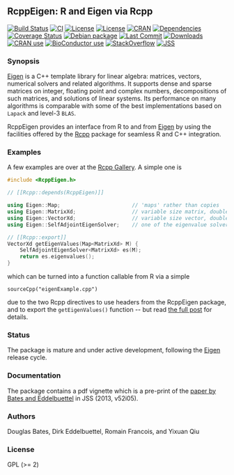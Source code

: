 ## RcppEigen: R and Eigen via Rcpp

[![Build Status](https://travis-ci.org/RcppCore/RcppEigen.svg)](https://travis-ci.org/RcppCore/RcppEigen)
[![CI](https://github.com/RcppCore/RcppEigen/workflows/ci/badge.svg)](https://github.com/RcppCore/RcppEigen/actions?query=workflow%3Aci)
[![License](https://img.shields.io/badge/license-GPL%20%28%3E=%202%29-brightgreen.svg?style=flat)](https://www.gnu.org/licenses/gpl-2.0.html)
[![License](https://img.shields.io/badge/license-MPL2-brightgreen.svg?style=flat)](https://www.mozilla.org/MPL/2.0/)
[![CRAN](https://www.r-pkg.org/badges/version/RcppEigen)](https://cran.r-project.org/package=RcppEigen)
[![Dependencies](https://tinyverse.netlify.com/badge/RcppEigen)](https://cran.r-project.org/package=RcppEigen)
[![Coverage Status](https://codecov.io/gh/RcppCore/RcppEigen/graph/badge.svg)](https://codecov.io/github/RcppCore/RcppEigen?branch=master)
[![Debian package](https://img.shields.io/debian/v/r-cran-rcppeigen/sid?color=brightgreen)](https://packages.debian.org/sid/r-cran-rcppeigen)
[![Last Commit](https://img.shields.io/github/last-commit/RcppCore/RcppEigen)](https://github.com/RcppCore/RcppEigen)
[![Downloads](https://cranlogs.r-pkg.org/badges/RcppEigen?color=brightgreen)](https://www.r-pkg.org:443/pkg/RcppEigen)
[![CRAN use](https://jangorecki.gitlab.io/rdeps/RcppEigen/CRAN_usage.svg?sanitize=true)](https://cran.r-project.org/package=RcppEigen)
[![BioConductor use](https://jangorecki.gitlab.io/rdeps/RcppEigen/BioC_usage.svg?sanitize=true)](https://cran.r-project.org/package=RcppEigen)
[![StackOverflow](https://img.shields.io/badge/stackoverflow-rcpp-orange.svg)](https://stackoverflow.com/questions/tagged/rcpp)
[![JSS](https://img.shields.io/badge/JSS-10.18637%2Fjss.v052.i05-brightgreen)](https://dx.doi.org/10.18637/jss.v052.i05)


### Synopsis

[Eigen](http://eigen.tuxfamily.org/index.php?title=Main_Page) is a C++ template library for linear algebra:
matrices, vectors, numerical solvers and related algorithms.  It supports dense and sparse
matrices on integer, floating point and complex numbers, decompositions of such matrices,
and solutions of linear systems. Its performance on many algorithms is comparable with
some of the best implementations based on `Lapack` and level-3 `BLAS`.

RcppEigen provides an interface from R to and from [Eigen](http://eigen.tuxfamily.org/index.php?title=Main_Page) by
using the facilities offered by the [Rcpp](http://dirk.eddelbuettel.com/code/rcpp.html)
package for seamless R and C++ integration.

### Examples

A few examples are over at the [Rcpp Gallery](https://gallery.rcpp.org/tags/eigen/). A simple one is

```c++
#include <RcppEigen.h>

// [[Rcpp::depends(RcppEigen)]]

using Eigen::Map;                       // 'maps' rather than copies
using Eigen::MatrixXd;                  // variable size matrix, double precision
using Eigen::VectorXd;                  // variable size vector, double precision
using Eigen::SelfAdjointEigenSolver;    // one of the eigenvalue solvers

// [[Rcpp::export]]
VectorXd getEigenValues(Map<MatrixXd> M) {
    SelfAdjointEigenSolver<MatrixXd> es(M);
    return es.eigenvalues();
}
```

which can be turned into a function callable from R via a simple

```
sourceCpp("eigenExample.cpp")
```

due to the two Rcpp directives to use headers from the RcppEigen package, and to export
the `getEigenValues()` function -- but read [the full
post](https://gallery.rcpp.org/articles/eigen-eigenvalues/) for details.


### Status

The package is mature and under active development, following the
[Eigen](http://eigen.tuxfamily.org/index.php?title=Main_Page) release cycle.

### Documentation

The package contains a pdf vignette which is a pre-print of the [paper by
Bates and Eddelbuettel](https://www.jstatsoft.org/article/view/v052i05)
in JSS (2013, v52i05).

### Authors

Douglas Bates, Dirk Eddelbuettel, Romain Francois, and Yixuan Qiu

### License

GPL (>= 2)
